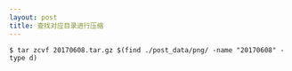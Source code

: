```yaml
---
layout: post
title: 查找对应目录进行压缩
---
```

`$ tar zcvf 20170608.tar.gz $(find ./post_data/png/ -name "20170608" -type d)`